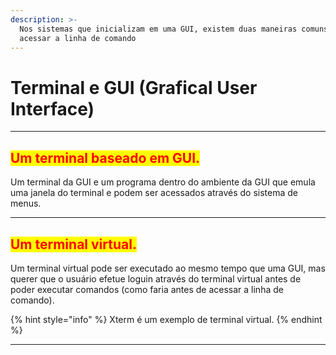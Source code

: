 ```yaml
---
description: >-
  Nos sistemas que inicializam em uma GUI, existem duas maneiras comuns de
  acessar a linha de comando
---
```


# Terminal e GUI (Grafical User Interface)

***

## <mark style="color:red;">Um terminal baseado em GUI.</mark>&#x20;

Um terminal da GUI e um programa dentro do ambiente da GUI que emula uma janela do terminal e podem ser acessados através do sistema de menus.&#x20;

***

## <mark style="color:red;">Um terminal virtual.</mark>

Um terminal virtual pode ser executado ao mesmo tempo que uma GUI, mas querer que o usuário efetue loguin através do terminal virtual antes de poder executar comandos (como faria antes de acessar a linha de comando).

{% hint style="info" %}
Xterm é um exemplo de terminal virtual.
{% endhint %}

***
